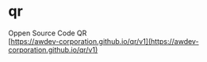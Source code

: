 # qr
Oppen Source Code QR  
[https://awdev-corporation.github.io/qr/v1](https://awdev-corporation.github.io/qr/v1)

